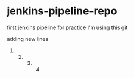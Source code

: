 # jenkins-pipeline-repo
first jenkins pipeline 
for practice I'm using this git 

adding new lines 

1. 2. 3. 4. 
